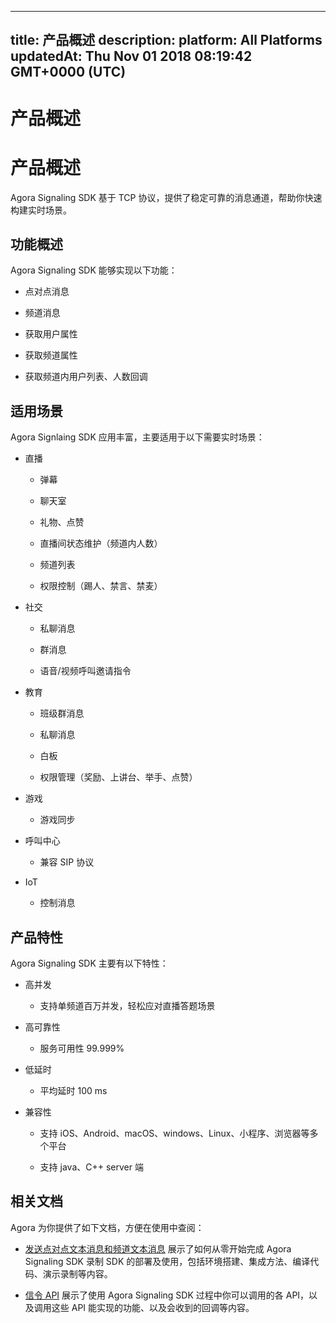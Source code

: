 
---
title: 产品概述
description: 
platform: All Platforms
updatedAt: Thu Nov 01 2018 08:19:42 GMT+0000 (UTC)
---
# 产品概述
# 产品概述

Agora Signaling SDK 基于 TCP 协议，提供了稳定可靠的消息通道，帮助你快速构建实时场景。

## 功能概述

Agora Signaling SDK 能够实现以下功能：

-   点对点消息

-   频道消息

-   获取用户属性

-   获取频道属性

-   获取频道内用户列表、人数回调


## 适用场景

Agora Signlaing SDK 应用丰富，主要适用于以下需要实时场景：

-   直播

    -   弹幕

    -   聊天室

    -   礼物、点赞

    -   直播间状态维护（频道内人数）

    -   频道列表

    -   权限控制（踢人、禁言、禁麦）

-   社交

    -   私聊消息

    -   群消息

    -   语音/视频呼叫邀请指令

-   教育

    -   班级群消息

    -   私聊消息

    -   白板

    -   权限管理（奖励、上讲台、举手、点赞）

-   游戏

    -   游戏同步

-   呼叫中心

    -   兼容 SIP 协议

-   IoT

    -   控制消息


## 产品特性

Agora Signaling SDK 主要有以下特性：

-   高并发

    -   支持单频道百万并发，轻松应对直播答题场景

-   高可靠性

    -   服务可用性 99.999%

-   低延时

    -   平均延时 100 ms

-   兼容性

    -   支持 iOS、Android、macOS、windows、Linux、小程序、浏览器等多个平台

    -   支持 java、C++ server 端


## 相关文档

Agora 为你提供了如下文档，方便在使用中查阅：

-   [发送点对点文本消息和频道文本消息](../../cn/Quickstart%20Guide/signal_android-1.md) 展示了如何从零开始完成 Agora Signaling SDK 录制 SDK 的部署及使用，包括环境搭建、集成方法、编译代码、演示录制等内容。

-   [信令 API](../../cn/API%20Reference/signal_android.md) 展示了使用 Agora Signaling SDK 过程中你可以调用的各 API，以及调用这些 API 能实现的功能、以及会收到的回调等内容。



